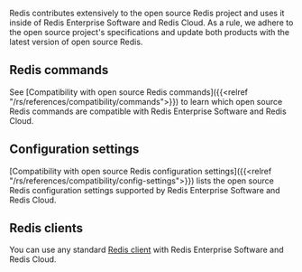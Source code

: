 Redis contributes extensively to the open source Redis project and uses it inside of Redis Enterprise Software and Redis Cloud. As a rule, we adhere to the open source project's specifications and update both products with the latest version of open source Redis.

## Redis commands

See [Compatibility with open source Redis commands]({{<relref "/rs/references/compatibility/commands">}}) to learn which open source Redis commands are compatible with Redis Enterprise Software and Redis Cloud.

## Configuration settings

[Compatibility with open source Redis configuration settings]({{<relref "/rs/references/compatibility/config-settings">}}) lists the open source Redis configuration settings supported by Redis Enterprise Software and Redis Cloud.

## Redis clients

You can use any standard [Redis client](https://redis.io/docs/clients/) with Redis Enterprise Software and Redis Cloud.